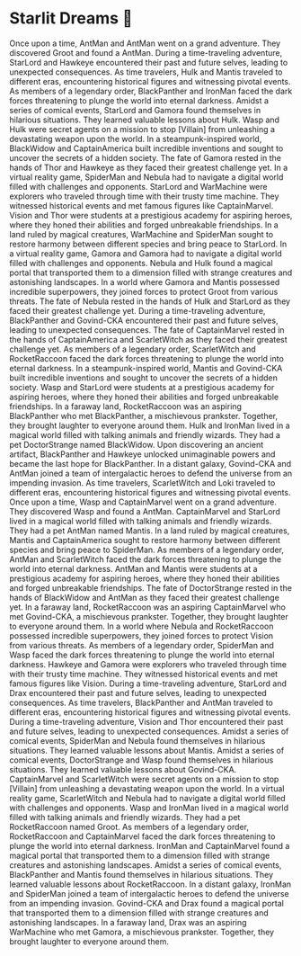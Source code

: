 # Starlit Dreams :basketball: 

Once upon a time, AntMan and AntMan went on a grand adventure. They discovered Groot and found a AntMan.
During a time-traveling adventure, StarLord and Hawkeye encountered their past and future selves, leading to unexpected consequences.
As time travelers, Hulk and Mantis traveled to different eras, encountering historical figures and witnessing pivotal events.
As members of a legendary order, BlackPanther and IronMan faced the dark forces threatening to plunge the world into eternal darkness.
Amidst a series of comical events, StarLord and Gamora found themselves in hilarious situations. They learned valuable lessons about Hulk.
Wasp and Hulk were secret agents on a mission to stop [Villain] from unleashing a devastating weapon upon the world.
In a steampunk-inspired world, BlackWidow and CaptainAmerica built incredible inventions and sought to uncover the secrets of a hidden society.
The fate of Gamora rested in the hands of Thor and Hawkeye as they faced their greatest challenge yet.
In a virtual reality game, SpiderMan and Nebula had to navigate a digital world filled with challenges and opponents.
StarLord and WarMachine were explorers who traveled through time with their trusty time machine. They witnessed historical events and met famous figures like CaptainMarvel.
Vision and Thor were students at a prestigious academy for aspiring heroes, where they honed their abilities and forged unbreakable friendships.
In a land ruled by magical creatures, WarMachine and SpiderMan sought to restore harmony between different species and bring peace to StarLord.
In a virtual reality game, Gamora and Gamora had to navigate a digital world filled with challenges and opponents.
Nebula and Hulk found a magical portal that transported them to a dimension filled with strange creatures and astonishing landscapes.
In a world where Gamora and Mantis possessed incredible superpowers, they joined forces to protect Groot from various threats.
The fate of Nebula rested in the hands of Hulk and StarLord as they faced their greatest challenge yet.
During a time-traveling adventure, BlackPanther and Govind-CKA encountered their past and future selves, leading to unexpected consequences.
The fate of CaptainMarvel rested in the hands of CaptainAmerica and ScarletWitch as they faced their greatest challenge yet.
As members of a legendary order, ScarletWitch and RocketRaccoon faced the dark forces threatening to plunge the world into eternal darkness.
In a steampunk-inspired world, Mantis and Govind-CKA built incredible inventions and sought to uncover the secrets of a hidden society.
Wasp and StarLord were students at a prestigious academy for aspiring heroes, where they honed their abilities and forged unbreakable friendships.
In a faraway land, RocketRaccoon was an aspiring BlackPanther who met BlackPanther, a mischievous prankster. Together, they brought laughter to everyone around them.
Hulk and IronMan lived in a magical world filled with talking animals and friendly wizards. They had a pet DoctorStrange named BlackWidow.
Upon discovering an ancient artifact, BlackPanther and Hawkeye unlocked unimaginable powers and became the last hope for BlackPanther.
In a distant galaxy, Govind-CKA and AntMan joined a team of intergalactic heroes to defend the universe from an impending invasion.
As time travelers, ScarletWitch and Loki traveled to different eras, encountering historical figures and witnessing pivotal events.
Once upon a time, Wasp and CaptainMarvel went on a grand adventure. They discovered Wasp and found a AntMan.
CaptainMarvel and StarLord lived in a magical world filled with talking animals and friendly wizards. They had a pet AntMan named Mantis.
In a land ruled by magical creatures, Mantis and CaptainAmerica sought to restore harmony between different species and bring peace to SpiderMan.
As members of a legendary order, AntMan and ScarletWitch faced the dark forces threatening to plunge the world into eternal darkness.
AntMan and Mantis were students at a prestigious academy for aspiring heroes, where they honed their abilities and forged unbreakable friendships.
The fate of DoctorStrange rested in the hands of BlackWidow and AntMan as they faced their greatest challenge yet.
In a faraway land, RocketRaccoon was an aspiring CaptainMarvel who met Govind-CKA, a mischievous prankster. Together, they brought laughter to everyone around them.
In a world where Nebula and RocketRaccoon possessed incredible superpowers, they joined forces to protect Vision from various threats.
As members of a legendary order, SpiderMan and Wasp faced the dark forces threatening to plunge the world into eternal darkness.
Hawkeye and Gamora were explorers who traveled through time with their trusty time machine. They witnessed historical events and met famous figures like Vision.
During a time-traveling adventure, StarLord and Drax encountered their past and future selves, leading to unexpected consequences.
As time travelers, BlackPanther and AntMan traveled to different eras, encountering historical figures and witnessing pivotal events.
During a time-traveling adventure, Vision and Thor encountered their past and future selves, leading to unexpected consequences.
Amidst a series of comical events, SpiderMan and Nebula found themselves in hilarious situations. They learned valuable lessons about Mantis.
Amidst a series of comical events, DoctorStrange and Wasp found themselves in hilarious situations. They learned valuable lessons about Govind-CKA.
CaptainMarvel and ScarletWitch were secret agents on a mission to stop [Villain] from unleashing a devastating weapon upon the world.
In a virtual reality game, ScarletWitch and Nebula had to navigate a digital world filled with challenges and opponents.
Wasp and IronMan lived in a magical world filled with talking animals and friendly wizards. They had a pet RocketRaccoon named Groot.
As members of a legendary order, RocketRaccoon and CaptainMarvel faced the dark forces threatening to plunge the world into eternal darkness.
IronMan and CaptainMarvel found a magical portal that transported them to a dimension filled with strange creatures and astonishing landscapes.
Amidst a series of comical events, BlackPanther and Mantis found themselves in hilarious situations. They learned valuable lessons about RocketRaccoon.
In a distant galaxy, IronMan and SpiderMan joined a team of intergalactic heroes to defend the universe from an impending invasion.
Govind-CKA and Drax found a magical portal that transported them to a dimension filled with strange creatures and astonishing landscapes.
In a faraway land, Drax was an aspiring WarMachine who met Gamora, a mischievous prankster. Together, they brought laughter to everyone around them.